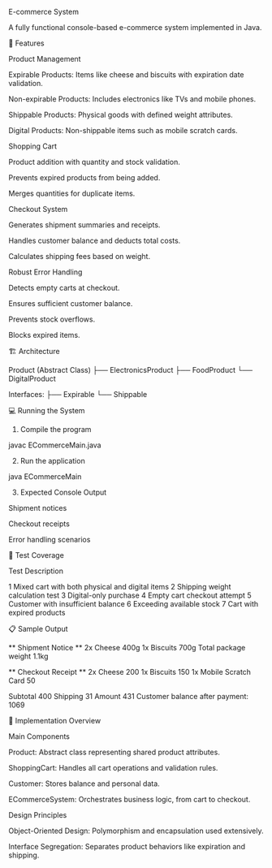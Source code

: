 E-commerce System

A fully functional console-based e-commerce system implemented in Java.

🚀 Features

Product Management

Expirable Products: Items like cheese and biscuits with expiration date validation.

Non-expirable Products: Includes electronics like TVs and mobile phones.

Shippable Products: Physical goods with defined weight attributes.

Digital Products: Non-shippable items such as mobile scratch cards.


Shopping Cart

Product addition with quantity and stock validation.

Prevents expired products from being added.

Merges quantities for duplicate items.


Checkout System

Generates shipment summaries and receipts.

Handles customer balance and deducts total costs.

Calculates shipping fees based on weight.


Robust Error Handling

Detects empty carts at checkout.

Ensures sufficient customer balance.

Prevents stock overflows.

Blocks expired items.


🏗️ Architecture

Product (Abstract Class)
├── ElectronicsProduct
├── FoodProduct
└── DigitalProduct

Interfaces:
├── Expirable
└── Shippable

💻 Running the System

1. Compile the program

javac ECommerceMain.java


2. Run the application

java ECommerceMain


3. Expected Console Output

Shipment notices

Checkout receipts

Error handling scenarios




🧪 Test Coverage

Test	Description

1	Mixed cart with both physical and digital items
2	Shipping weight calculation test
3	Digital-only purchase
4	Empty cart checkout attempt
5	Customer with insufficient balance
6	Exceeding available stock
7	Cart with expired products


📋 Sample Output

** Shipment Notice **
2x Cheese 400g
1x Biscuits 700g
Total package weight 1.1kg

** Checkout Receipt **
2x Cheese 200
1x Biscuits 150
1x Mobile Scratch Card 50

Subtotal 400
Shipping 31
Amount 431
Customer balance after payment: 1069

🔧 Implementation Overview

Main Components

Product: Abstract class representing shared product attributes.

ShoppingCart: Handles all cart operations and validation rules.

Customer: Stores balance and personal data.

ECommerceSystem: Orchestrates business logic, from cart to checkout.


Design Principles

Object-Oriented Design: Polymorphism and encapsulation used extensively.

Interface Segregation: Separates product behaviors like expiration and shipping.


